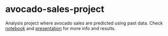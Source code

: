 # avocado-sales-project
Analysis project where avocado sales are predicted using past data.
Check [notebook](Avocado_Sales_prediction.ipynb) and [presentation](Avocado_presentation.pdf) for more info and results.

